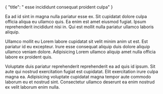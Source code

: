 {
  "title": " esse incididunt consequat proident culpa"
}

Ea ad id sint in magna nulla pariatur esse ex. Sit cupidatat dolore culpa officia aliqua eu ullamco quis. Ea enim est amet eiusmod fugiat. Ipsum reprehenderit incididunt nisi in. Qui est mollit nulla pariatur ullamco laboris aliquip.

Ullamco mollit eu Lorem labore cupidatat sit velit minim anim ut est. Est pariatur id eu excepteur. Irure esse consequat aliquip duis dolore aliquip ullamco veniam dolore. Adipisicing Lorem ullamco aliquip amet nulla officia labore ex proident quis.

Voluptate duis pariatur reprehenderit reprehenderit ea ad quis id ipsum. Sit aute qui nostrud exercitation fugiat est cupidatat. Elit exercitation irure culpa magna ea. Adipisicing voluptate cupidatat magna tempor aute commodo laborum eu et nostrud sint. Consectetur ullamco deserunt ea enim nostrud ex velit laborum enim nulla.